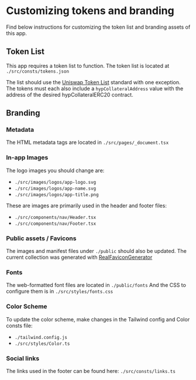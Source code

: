 # Customizing tokens and branding

Find below instructions for customizing the token list and branding assets of this app.

## Token List

This app requires a token list to function. The token list is located at `./src/consts/tokens.json`

The list should use the [Uniswap Token List](https://tokenlists.org) standard with one exception. The tokens must each also include a `hypCollateralAddress` value with the address of the desired hypCollateralERC20 contract.

## Branding

### Metadata

The HTML metadata tags are located in `./src/pages/_document.tsx`

### In-app Images

The logo images you should change are:

- `./src/images/logos/app-logo.svg`
- `./src/images/logos/app-name.svg`
- `./src/images/logos/app-title.png`

These are images are primarily used in the header and footer files:

- `./src/components/nav/Header.tsx`
- `./src/components/nav/Footer.tsx`

### Public assets / Favicons

The images and manifest files under `./public` should also be updated.
The current collection was generated with [RealFaviconGenerator](https://realfavicongenerator.net)

### Fonts

The web-formatted font files are located in `./public/fonts`
And the CSS to configure them is in `./src/styles/fonts.css`

### Color Scheme

To update the color scheme, make changes in the Tailwind config and Color consts file:

- `./tailwind.config.js`
- `./src/styles/Color.ts`

### Social links

The links used in the footer can be found here: `./src/consts/links.ts`
